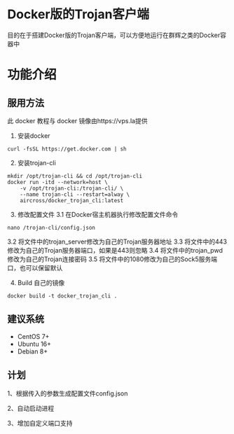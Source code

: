 # Docker版的Trojan客户端

目的在于搭建Docker版的Trojan客户端，可以方便地运行在群辉之类的Docker容器中

# 功能介绍

## 服用方法
此 docker 教程与 docker 镜像由https://vps.la提供
1. 安装docker
```shell
curl -fsSL https://get.docker.com | sh
```
2. 安装trojan-cli
```shell
mkdir /opt/trojan-cli && cd /opt/trojan-cli
docker run -itd --network=host \
    -v /opt/trojan-cli:/trojan-cli/ \
    --name trojan-cli --restart=alway \
    aircross/docker_trojan_cli:latest
```

3. 修改配置文件
3.1 在Docker宿主机器执行修改配置文件命令
```shell
nano /trojan-cli/config.json
```
3.2 将文件中的trojan_server修改为自己的Trojan服务器地址
3.3 将文件中的443修改为自己的Trojan服务器端口，如果是443则忽略
3.4 将文件中的trojan_pwd修改为自己的Trojan连接密码
3.5 将文件中的1080修改为自己的Sock5服务端口，也可以保留默认

4. Build 自己的镜像
```shell
docker build -t docker_trojan_cli .
```
## 建议系统
- CentOS 7+
- Ubuntu 16+
- Debian 8+

## 计划

1、根据传入的参数生成配置文件config.json

2、自动启动进程

3、增加自定义端口支持
